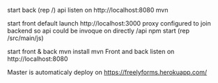 start back (rep /) api listen on http://localhost:8080
mvn

start front default launch http://localhost:3000  proxy configured to join backend so api could be invoque on directly /api
npm start (rep /src/main/js)

start front & back 
mvn install 
mvn 
Front and back listen on http://localhost:8080

Master is automaticaly deploy on https://freelyforms.herokuapp.com/
